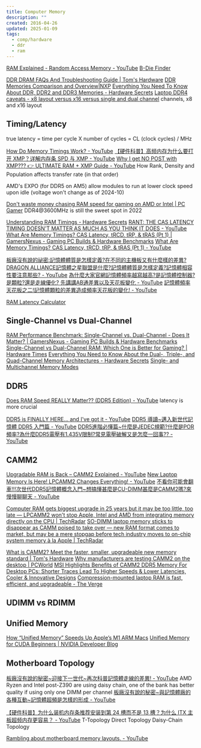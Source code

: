 ```yaml
---
title: Computer Memory
description: ""
created: 2016-04-26
updated: 2025-01-09
tags:
  - comp/hardware
  - ddr
  - ram
---
```


[RAM Explained - Random Access Memory - YouTube](https://www.youtube.com/watch?v=PVad0c2cljo)
[B-Die Finder](https://benzhaomin.github.io/bdiefinder/)

[DDR DRAM FAQs And Troubleshooting Guide | Tom's Hardware](https://www.tomshardware.com/reviews/ddr-dram-faq,4154.html)
[DDR Memories Comparison and Overview|NXP](http://www.nxp.com/pages/ddr-memories-comparison-and-overview:784_LPBB_DDR)
[Everything You Need To Know About DDR, DDR2 and DDR3 Memories - Hardware Secrets](http://www.hardwaresecrets.com/everything-you-need-to-know-about-ddr-ddr2-and-ddr3-memories/)
[Laptop DDR4 caveats - x8 layout versus x16 versus single and dual channel](https://rk.edu.pl/en/laptop-ddr4-caveats-x8-layout-versus-x16-versus-single-and-dual-channel/) channels, x8 and x16 layout

## Timing/Latency

true latency
= time per cycle X number of cycles
= CL (clock cycles) / MHz

[How Do Memory Timings Work? - YouTube](https://www.youtube.com/watch?v=Yed-a9vqTYc)
[【硬件科普】高频内存为什么要打开 XMP？详解内存条 SPD 与 XMP - YouTube](https://www.youtube.com/watch?v=KC4CVyWXjRM)
[Why I get NO POST with XMP??? 👉 ULTIMATE RAM + XMP Guide - YouTube](https://www.youtube.com/watch?v=wzVZgTP2204) How Rank, Density and Population affects transfer rate (in that order)

AMD's EXPO (for DDR5 on AM5) allow modules to run at lower clock speed upon idle (voltage won't change as of 2024-10)

[Don't waste money chasing RAM speed for gaming on AMD or Intel | PC Gamer](https://www.pcgamer.com/does-ram-speed-matter-gaming-amd-intel/) DDR4@3600MHz is still the sweet spot in 2022

[Understanding RAM Timings - Hardware Secrets](http://www.hardwaresecrets.com/understanding-ram-timings/)
[RANT: THE CAS LATENCY TIMING DOESN'T MATTER AS MUCH AS YOU THINK IT DOES - YouTube](https://www.youtube.com/watch?v=pgb8N23tsfA)
[What Are Memory Timings? CAS Latency, tRCD, tRP, & tRAS (Pt 1) | GamersNexus - Gaming PC Builds & Hardware Benchmarks](https://www.gamersnexus.net/guides/3333-memory-timings-defined-cas-latency-trcd-trp-tras)
[What Are Memory Timings? CAS Latency, tRCD, tRP, & tRAS (Pt 1) - YouTube](https://www.youtube.com/watch?v=o59V3_4NvPM)

[板廠沒有說的祕密:記憶體體質是怎樣定義?在不同的主機板又有什麼樣的差異?DRAGON ALLIANCE記憶體之星聯盟是什麼?記憶體體質是怎樣定義?記憶體相容性要注意那些? - YouTube](https://www.youtube.com/watch?v=JTcIlt-zbsw)
[為什麼大家官網記憶體頻率越寫越高?是記憶體控制器?是顆粒?還是走線優化? 先講講AB通差異以及天花板變化 - YouTube](https://www.youtube.com/watch?v=P7cfegG9BKU)
[記憶體頻率天花板之二!記憶體顆粒的差異造成頻率天花板的變化! - YouTube](https://www.youtube.com/watch?v=RUCmAALUL2w)

[RAM Latency Calculator](https://notkyon.moe/ram-latency2.htm)

## Single-Channel vs Dual-Channel

[RAM Performance Benchmark: Single-Channel vs. Dual-Channel - Does It Matter? | GamersNexus - Gaming PC Builds & Hardware Benchmarks](https://www.gamersnexus.net/guides/1349-ram-how-dual-channel-works-vs-single-channel?showall=1)
[Single-Channel vs Dual-Channel RAM: Which One is Better for Gaming? | Hardware Times](https://www.hardwaretimes.com/single-channel-vs-dual-channel-ram-which-one-is-better-for-gaming/)
[Everything You Need to Know About the Dual-, Triple-, and Quad-Channel Memory Architectures - Hardware Secrets](http://www.hardwaresecrets.com/everything-you-need-to-know-about-the-dual-triple-and-quad-channel-memory-architectures/)
[Single- and Multichannel Memory Modes](https://www.intel.com/content/www/us/en/support/articles/000005657/boards-and-kits.html)

## DDR5

[Does RAM Speed REALLY Matter?? (DDR5 Edition) - YouTube](https://www.youtube.com/watch?v=b-WFetQjifc)
latency is more crucial

[DDR5 is FINALLY HERE... and I've got it - YouTube](https://www.youtube.com/watch?v=aJEq7H4Wf6U)
[DDR5 導讀~邁入新世代記憶體 DDR5 入門篇 - YouTube](https://www.youtube.com/watch?v=cKqq4O7qVTU)
[DDR5進階必懂篇~什麼是JEDEC規範?什麼是POR頻率?為什麼DDR5電壓有1.435V限制?常見電壓破解又是怎麼一回事?? - YouTube](https://www.youtube.com/watch?v=0hookxhPyjI)

## CAMM2

[Upgradable RAM is Back – CAMM2 Explained - YouTube](https://www.youtube.com/watch?v=PMwt3A02WU8)
[New Laptop Memory Is Here! LPCAMM2 Changes Everything! - YouTube](https://www.youtube.com/watch?v=K3zB9EFntmA)
[不看你可能會翻車!!!次世代DDR5記憶體概念入門~想搞懂甚麼是CU-DIMM甚麼是CAMM2嗎?來慢慢聊聊天 - YouTube](https://www.youtube.com/watch?v=ImqoHmkIrbo)

[Computer RAM gets biggest upgrade in 25 years but it may be too little, too late — LPCAMM2 won't stop Apple, Intel and AMD from integrating memory directly on the CPU | TechRadar](https://www.techradar.com/pro/computer-ram-gets-biggest-upgrade-in-25-years-but-it-may-be-too-little-too-late-lpcamm2-wont-stop-apple-intel-and-amd-from-integrating-memory-directly-on-the-cpu)
[SO-DIMM laptop memory sticks to disappear as CAMM poised to take over — new RAM format comes to market, but may be a mere stopgap before tech industry moves to on-chip system memory à la Apple | TechRadar](https://www.techradar.com/pro/so-dimm-laptop-memory-sticks-to-disappear-as-camm-poised-to-take-over-new-ram-format-comes-to-market-but-may-be-a-mere-stopgap-before-tech-industry-moves-to-on-chip-system-memory-a-la-apple)

[What is CAMM2? Meet the faster, smaller, upgradeable new memory standard | Tom's Hardware](https://www.tomshardware.com/pc-components/motherboards/what-is-camm2)
[Why manufacturers are testing CAMM2 on the desktop | PCWorld](https://www.pcworld.com/article/2363771/why-msi-asus-and-asrock-are-testing-camm2-on-desktop.html)
[MSI Highlights Benefits of CAMM2 DDR5 Memory For Desktop PCs: Shorter Traces Lead To Higher Speeds & Lower Latencies, Cooler & Innovative Designs](https://wccftech.com/msi-benefits-camm2-ddr5-memory-desktop-pcs-shorter-traces-higher-speeds-lower-latencies-cooler-innovative-designs/)
[Compression-mounted laptop RAM is fast, efficient, and upgradeable - The Verge](https://www.theverge.com/2024/5/7/24151369/lpcamm2-laptop-memory-ram-lenovo-ifixit)

## UDIMM vs RDIMM

## Unified Memory

[How “Unified Memory” Speeds Up Apple’s M1 ARM Macs](https://www.howtogeek.com/701804/how-unified-memory-speeds-up-apples-m1-arm-macs/amp/)
[Unified Memory for CUDA Beginners | NVIDIA Developer Blog](https://developer.nvidia.com/blog/unified-memory-cuda-beginners/)

## Motherboard Topology

[板廠沒有說的秘密~迎接下一世代~再次科普記憶體走線的差異! - YouTube](https://www.youtube.com/watch?v=Ypg4WP0tr7Y) AMD Ryzen and Intel post-Z390 are using daisy chain, one of the bank has better quality if using only one DIMM per channel
[板廠沒有說的秘密~與記憶體廠的各種互動~記憶體超頻是怎樣的形成 - YouTube](https://www.youtube.com/watch?v=sum0GRK9jTY)

[【硬件科普】为什么装机内存条推荐安装到第 24 槽而不是 13 槽？为什么 ITX 主板超频内存更容易？ - YouTube](https://www.youtube.com/watch?v=aRZcm4WvJEc)
T-Topology
Direct Topology
Daisy-Chain Topology

[Rambling about motherboard memory layouts. - YouTube](https://www.youtube.com/watch?v=3vQwGGbW1AE)
